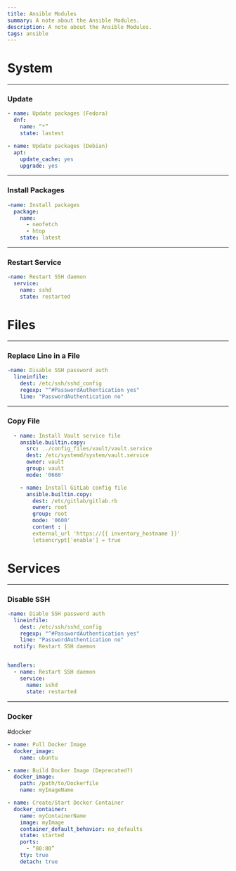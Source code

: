 ```yaml
---
title: Ansible Modules
summary: A note about the Ansible Modules.
description: A note about the Ansible Modules.
tags: ansible
---
```


# System

---

### Update


````yaml
- name: Update packages (Fedora)
  dnf:
    name: “*”
    state: lastest
````

````yaml
- name: Update packages (Debian)
  apt:
    update_cache: yes
    upgrade: yes
````

---

### Install Packages


````yaml
-name: Install packages
  package:
    name:
      - neofetch
      - htop
    state: latest
````

---

### Restart Service


````yaml
-name: Restart SSH daemon
  service:
    name: sshd
    state: restarted
````

# Files

---

### Replace Line in a File


````yaml
-name: Disable SSH password auth
  lineinfile:
    dest: /etc/ssh/sshd_config
    regexp: "^#PasswordAuthentication yes"
    line: "PasswordAuthentication no"
````

---

### Copy File


````yml
  - name: Install Vault service file
	ansible.builtin.copy:
	  src: ../config_files/vault/vault.service
	  dest: /etc/systemd/system/vault.service
	  owner: vault
	  group: vault
	  mode: '0660'
````

````yml
	- name: Install GitLab config file
	  ansible.builtin.copy:
	    dest: /etc/gitlab/gitlab.rb
	    owner: root
	    group: root
	    mode: '0600'
	    content : |
		external_url 'https://{{ inventory_hostname }}'
		letsencrypt['enable'] = true
````

# Services

---

### Disable SSH


````yaml
-name: Diable SSH password auth
  lineinfile:
    dest: /etc/ssh/sshd_config
    regexp: "^#PasswordAuthentication yes"
    line: "PasswordAuthentication no"
  notify: Restart SSH daemon


handlers:
  - name: Restart SSH daemon
    service:
      name: sshd
      state: restarted
````

---

### Docker

\#docker 

````yaml
- name: Pull Docker Image
  docker_image:
    name: ubuntu
````

````yaml
- name: Build Docker Image (Deprecated?)
  docker_image:
    path: /path/to/Dockerfile
    name: myImageName
````

````yaml
- name: Create/Start Docker Container
  docker_container:
    name: myContainerName
    image: myImage
    container_default_behavior: no_defaults
    state: started
    ports:
      - “80:80”
    tty: true
    detach: true
````

